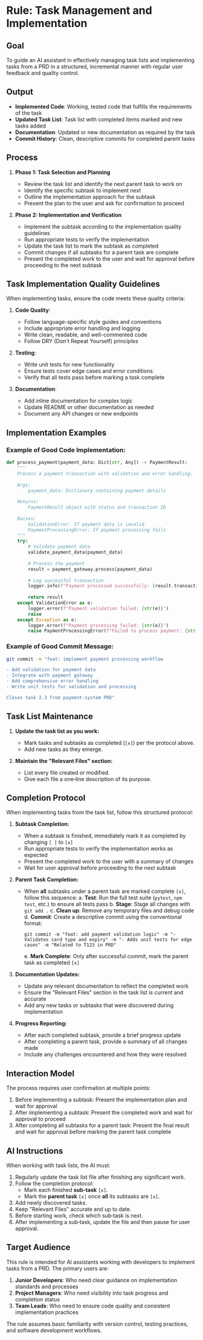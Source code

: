 # Rule: Task Management and Implementation

## Goal

To guide an AI assistant in effectively managing task lists and implementing tasks from a PRD in a structured, incremental manner with regular user feedback and quality control.

## Output

- **Implemented Code**: Working, tested code that fulfills the requirements of the task
- **Updated Task List**: Task list with completed items marked and new tasks added
- **Documentation**: Updated or new documentation as required by the task
- **Commit History**: Clean, descriptive commits for completed parent tasks

## Process

1. **Phase 1: Task Selection and Planning**
   - Review the task list and identify the next parent task to work on
   - Identify the specific subtask to implement next
   - Outline the implementation approach for the subtask
   - Present the plan to the user and ask for confirmation to proceed

2. **Phase 2: Implementation and Verification**
   - Implement the subtask according to the implementation quality guidelines
   - Run appropriate tests to verify the implementation
   - Update the task list to mark the subtask as completed
   - Commit changes if all subtasks for a parent task are complete
   - Present the completed work to the user and wait for approval before proceeding to the next subtask

## Task Implementation Quality Guidelines

When implementing tasks, ensure the code meets these quality criteria:

1. **Code Quality**:
   - Follow language-specific style guides and conventions
   - Include appropriate error handling and logging
   - Write clean, readable, and well-commented code
   - Follow DRY (Don't Repeat Yourself) principles

2. **Testing**:
   - Write unit tests for new functionality
   - Ensure tests cover edge cases and error conditions
   - Verify that all tests pass before marking a task complete

3. **Documentation**:
   - Add inline documentation for complex logic
   - Update README or other documentation as needed
   - Document any API changes or new endpoints

## Implementation Examples

### Example of Good Code Implementation:

```python
def process_payment(payment_data: Dict[str, Any]) -> PaymentResult:
    """
    Process a payment transaction with validation and error handling.
    
    Args:
        payment_data: Dictionary containing payment details
        
    Returns:
        PaymentResult object with status and transaction ID
        
    Raises:
        ValidationError: If payment data is invalid
        PaymentProcessingError: If payment processing fails
    """
    try:
        # Validate payment data
        validate_payment_data(payment_data)
        
        # Process the payment
        result = payment_gateway.process(payment_data)
        
        # Log successful transaction
        logger.info(f"Payment processed successfully: {result.transaction_id}")
        
        return result
    except ValidationError as e:
        logger.error(f"Payment validation failed: {str(e)}")
        raise
    except Exception as e:
        logger.error(f"Payment processing failed: {str(e)}")
        raise PaymentProcessingError(f"Failed to process payment: {str(e)}")
```

### Example of Good Commit Message:

```bash
git commit -m "feat: implement payment processing workflow

- Add validation for payment data
- Integrate with payment gateway
- Add comprehensive error handling
- Write unit tests for validation and processing

Closes task 2.3 from payment-system PRD"
```

## Task List Maintenance

1. **Update the task list as you work:**
   - Mark tasks and subtasks as completed (`[x]`) per the protocol above.
   - Add new tasks as they emerge.

2. **Maintain the "Relevant Files" section:**
   - List every file created or modified.
   - Give each file a one‑line description of its purpose.

## Completion Protocol

When implementing tasks from the task list, follow this structured protocol:

1. **Subtask Completion:**
   - When a subtask is finished, immediately mark it as completed by changing `[ ]` to `[x]`
   - Run appropriate tests to verify the implementation works as expected
   - Present the completed work to the user with a summary of changes
   - Wait for user approval before proceeding to the next subtask

2. **Parent Task Completion:**
   - When **all** subtasks under a parent task are marked complete `[x]`, follow this sequence:
     a. **Test**: Run the full test suite (`pytest`, `npm test`, etc.) to ensure all tests pass
     b. **Stage**: Stage all changes with `git add .`
     c. **Clean up**: Remove any temporary files and debug code
     d. **Commit**: Create a descriptive commit using the conventional format:
        ```
        git commit -m "feat: add payment validation logic" -m "- Validates card type and expiry" -m "- Adds unit tests for edge cases" -m "Related to T123 in PRD"
        ```
     e. **Mark Complete**: Only after successful commit, mark the parent task as completed `[x]`

3. **Documentation Updates:**
   - Update any relevant documentation to reflect the completed work
   - Ensure the "Relevant Files" section in the task list is current and accurate
   - Add any new tasks or subtasks that were discovered during implementation

4. **Progress Reporting:**
   - After each completed subtask, provide a brief progress update
   - After completing a parent task, provide a summary of all changes made
   - Include any challenges encountered and how they were resolved

## Interaction Model

The process requires user confirmation at multiple points:

1. Before implementing a subtask: Present the implementation plan and wait for approval
2. After implementing a subtask: Present the completed work and wait for approval to proceed
3. After completing all subtasks for a parent task: Present the final result and wait for approval before marking the parent task complete


## AI Instructions

When working with task lists, the AI must:

1. Regularly update the task list file after finishing any significant work.
2. Follow the completion protocol:
   - Mark each finished **sub‑task** `[x]`.
   - Mark the **parent task** `[x]` once **all** its subtasks are `[x]`.
3. Add newly discovered tasks.
4. Keep "Relevant Files" accurate and up to date.
5. Before starting work, check which sub‑task is next.
6. After implementing a sub‑task, update the file and then pause for user approval.

## Target Audience

This rule is intended for AI assistants working with developers to implement tasks from a PRD. The primary users are:

1. **Junior Developers**: Who need clear guidance on implementation standards and processes
2. **Project Managers**: Who need visibility into task progress and completion status
3. **Team Leads**: Who need to ensure code quality and consistent implementation practices

The rule assumes basic familiarity with version control, testing practices, and software development workflows.